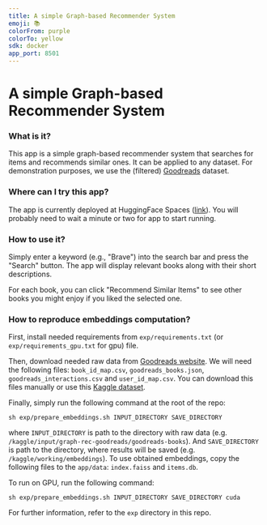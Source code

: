 ```yaml
---
title: A simple Graph-based Recommender System
emoji: 📚
colorFrom: purple
colorTo: yellow
sdk: docker
app_port: 8501
---
```

# A simple Graph-based Recommender System

### What is it?

This app is a simple graph-based recommender system that searches for items and recommends similar ones. It can be applied to any dataset. For demonstration purposes, we use the (filtered) [Goodreads](https://mengtingwan.github.io/data/goodreads#datasets) dataset.

### Where can I try this app?

The app is currently deployed at HuggingFace Spaces ([link](https://huggingface.co/spaces/eremeev-d/graph-rec)). You will probably need to wait a minute or two for app to start running. 

### How to use it?

Simply enter a keyword (e.g., "Brave") into the search bar and press the "Search" button. The app will display relevant books along with their short descriptions.

For each book, you can click "Recommend Similar Items" to see other books you might enjoy if you liked the selected one.

### How to reproduce embeddings computation?

First, install needed requirements from `exp/requirements.txt` (or `exp/requirements_gpu.txt` for gpu) file. 

Then, download needed raw data from [Goodreads website](https://mengtingwan.github.io/data/goodreads#datasets). We will need the following files: `book_id_map.csv`, `goodreads_books.json`, `goodreads_interactions.csv` and `user_id_map.csv`. You can download this files manually or use this [Kaggle dataset](https://www.kaggle.com/datasets/eremeevd/graph-rec-goodreads). 

Finally, simply run the following command at the root of the repo:
```
sh exp/prepare_embeddings.sh INPUT_DIRECTORY SAVE_DIRECTORY
```
where `INPUT_DIRECTORY` is path to the directory with raw data (e.g. `/kaggle/input/graph-rec-goodreads/goodreads-books`). And `SAVE_DIRECTORY` is path to the directory, where results will be saved (e.g. `/kaggle/working/embeddings`). To use obtained embeddings, copy the following files to the `app/data`: `index.faiss` and `items.db`.

To run on GPU, run the following command:
```
sh exp/prepare_embeddings.sh INPUT_DIRECTORY SAVE_DIRECTORY cuda
```

For further information, refer to the `exp` directory in this repo.